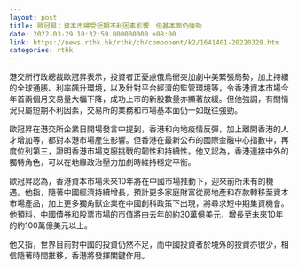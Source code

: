 ```yaml
---
layout: post
title: 歐冠昇：資本市場受短期不利因素影響　但基本面仍強勁
date: 2022-03-29 10:32:59.000000000 +08:00
link: https://news.rthk.hk/rthk/ch/component/k2/1641401-20220329.htm
categories: rthk
---
```


港交所行政總裁歐冠昇表示，投資者正憂慮俄烏衝突加劇中美緊張局勢，加上持續的全球通脹、利率飆升環境，以及針對平台經濟的監管環境等，令香港資本市場今年首兩個月交易量大幅下降，成功上市的新股數量亦顯著放緩。但他強調，有關情況只屬短期不利因素，交易所的業務和市場基本面仍一如既往強勁。

歐冠昇在港交所企業日開場發言中提到，香港和內地疫情反彈，加上離開香港的人才增加等，都對本港市場產生影響。但香港在最新公布的國際金融中心指數中，再度位列第三，證明香港市場克服挑戰的韌性和持續性。他又認為，香港連接中外的獨特角色，可以在地緣政治壓力加劇時維持穩定平衡。

歐冠昇認為，香港資本市場未來10年將在中國市場推動下，迎來前所未有的機遇。他指，隨著中國經濟持續增長，預計更多家庭財富從房地產和存款轉移至資本市場產品，加上更多獨角獸企業在中國創科政策下出現，將尋求短中期集資機會。他預料，中國債券和股票市場的市值將由去年的約30萬億美元，增長至未來10年的約100萬億美元以上。

他又指，世界目前對中國的投資仍然不足，而中國投資者於境外的投資亦很少，相信隨著時間推移，香港將發揮關鍵作用。
